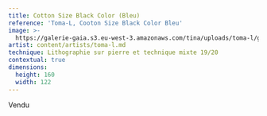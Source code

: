```yaml
---
title: Cotton Size Black Color (Bleu)
reference: 'Toma-L, Cooton Size Black Color Bleu'
image: >-
  https://galerie-gaia.s3.eu-west-3.amazonaws.com/tina/uploads/toma-l/galerie-gaia-cottonsizeblackandcolor-bleu-160x122cm.jpg
artist: content/artists/toma-l.md
technique: Lithographie sur pierre et technique mixte 19/20
contextual: true
dimensions:
  height: 160
  width: 122
---
```


Vendu
